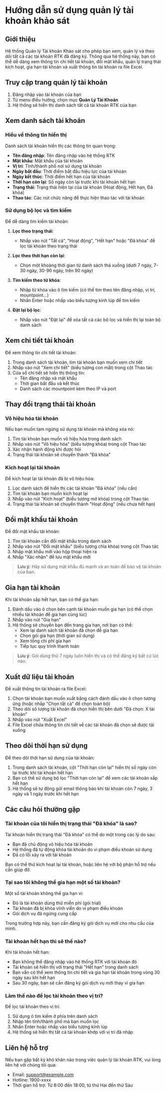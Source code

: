 # Hướng dẫn sử dụng quản lý tài khoản khảo sát

## Giới thiệu

Hệ thống Quản lý Tài khoản Khảo sát cho phép bạn xem, quản lý và theo dõi tất cả các tài khoản RTK đã đăng ký. Thông qua hệ thống này, bạn có thể dễ dàng xem thông tin chi tiết tài khoản, đổi mật khẩu, quản lý trạng thái kích hoạt, gia hạn tài khoản và xuất thông tin tài khoản ra file Excel.

## Truy cập trang quản lý tài khoản

1. Đăng nhập vào tài khoản của bạn
2. Từ menu điều hướng, chọn mục **Quản Lý Tài Khoản**
3. Hệ thống sẽ hiển thị danh sách tất cả tài khoản RTK của bạn

## Xem danh sách tài khoản

### Hiểu về thông tin hiển thị

Danh sách tài khoản hiển thị các thông tin quan trọng:

- **Tên đăng nhập**: Tên đăng nhập vào hệ thống RTK
- **Mật khẩu**: Mật khẩu của tài khoản
- **Vị trí**: Tỉnh/thành phố nơi sử dụng tài khoản
- **Ngày bắt đầu**: Thời điểm bắt đầu hiệu lực của tài khoản
- **Ngày kết thúc**: Thời điểm hết hạn của tài khoản
- **Thời hạn còn lại**: Số ngày còn lại trước khi tài khoản hết hạn
- **Trạng thái**: Trạng thái hiện tại của tài khoản (Hoạt động, Hết hạn, Đã khóa)
- **Thao tác**: Các nút chức năng để thực hiện thao tác với tài khoản

### Sử dụng bộ lọc và tìm kiếm

Để dễ dàng tìm kiếm tài khoản:

1. **Lọc theo trạng thái**:
   - Nhấp vào nút "Tất cả", "Hoạt động", "Hết hạn" hoặc "Đã khóa" để lọc tài khoản theo trạng thái

2. **Lọc theo thời hạn còn lại**:
   - Chọn một khoảng thời gian từ danh sách thả xuống (dưới 7 ngày, 7-30 ngày, 30-90 ngày, trên 90 ngày)

3. **Tìm kiếm theo từ khóa**:
   - Nhập từ khóa vào ô tìm kiếm (có thể tìm theo tên đăng nhập, vị trí, mountpoint...)
   - Nhấn Enter hoặc nhấp vào biểu tượng kính lúp để tìm kiếm

4. **Đặt lại bộ lọc**:
   - Nhấp vào nút "Đặt lại" để xóa tất cả các bộ lọc và hiển thị lại toàn bộ danh sách

## Xem chi tiết tài khoản

Để xem thông tin chi tiết tài khoản:

1. Trong danh sách tài khoản, tìm tài khoản bạn muốn xem chi tiết
2. Nhấp vào nút "Xem chi tiết" (biểu tượng con mắt) trong cột Thao tác
3. Cửa sổ chi tiết sẽ hiển thị thông tin:
   - Tên đăng nhập và mật khẩu
   - Thời gian bắt đầu và kết thúc
   - Danh sách các mountpoint kèm theo IP và port

## Thay đổi trạng thái tài khoản

### Vô hiệu hóa tài khoản

Nếu bạn muốn tạm ngừng sử dụng tài khoản mà không xóa nó:

1. Tìm tài khoản bạn muốn vô hiệu hóa trong danh sách
2. Nhấp vào nút "Vô hiệu hóa" (biểu tượng khóa) trong cột Thao tác
3. Xác nhận hành động khi được hỏi
4. Trạng thái tài khoản sẽ chuyển thành "Đã khóa"

### Kích hoạt lại tài khoản

Để kích hoạt lại tài khoản đã bị vô hiệu hóa:

1. Lọc danh sách để hiển thị các tài khoản "Đã khóa" (nếu cần)
2. Tìm tài khoản bạn muốn kích hoạt lại
3. Nhấp vào nút "Kích hoạt" (biểu tượng mở khóa) trong cột Thao tác
4. Trạng thái tài khoản sẽ chuyển thành "Hoạt động" (nếu chưa hết hạn)

## Đổi mật khẩu tài khoản

Để đổi mật khẩu tài khoản:

1. Tìm tài khoản cần đổi mật khẩu trong danh sách
2. Nhấp vào nút "Đổi mật khẩu" (biểu tượng chìa khóa) trong cột Thao tác
3. Nhập mật khẩu mới vào hộp thoại hiện ra
4. Nhấp "Xác nhận" để lưu mật khẩu mới

> **Lưu ý**: Hãy sử dụng mật khẩu đủ mạnh và an toàn để bảo vệ tài khoản của bạn.

## Gia hạn tài khoản

Khi tài khoản sắp hết hạn, bạn có thể gia hạn:

1. Đánh dấu vào ô chọn bên cạnh tài khoản muốn gia hạn (có thể chọn nhiều tài khoản để gia hạn cùng lúc)
2. Nhấp vào nút "Gia hạn"
3. Hệ thống sẽ chuyển bạn đến trang gia hạn, nơi bạn có thể:
   - Xem lại danh sách tài khoản đã chọn để gia hạn
   - Chọn gói gia hạn (thời gian sử dụng)
   - Xem tổng chi phí gia hạn
   - Tiếp tục quy trình thanh toán

> **Lưu ý**: Gói dùng thử 7 ngày luôn hiển thị và có thể đăng ký bất cứ lúc nào.

## Xuất dữ liệu tài khoản

Để xuất thông tin tài khoản ra file Excel:

1. Chọn tài khoản bạn muốn xuất bằng cách đánh dấu vào ô chọn tương ứng (hoặc nhấp "Chọn tất cả" để chọn toàn bộ)
2. Theo dõi số lượng tài khoản đã chọn hiển thị bên dưới "Đã chọn: X tài khoản"
3. Nhấp vào nút "Xuất Excel"
4. File Excel chứa thông tin chi tiết về các tài khoản đã chọn sẽ được tải xuống

## Theo dõi thời hạn sử dụng

Để theo dõi thời hạn sử dụng của tài khoản:

1. Trong danh sách tài khoản, cột "Thời hạn còn lại" hiển thị số ngày còn lại trước khi tài khoản hết hạn
2. Bạn có thể sử dụng bộ lọc "Thời hạn còn lại" để xem các tài khoản sắp hết hạn
3. Hệ thống sẽ tự động gửi email thông báo khi tài khoản còn 7 ngày, 3 ngày và 1 ngày trước khi hết hạn

## Các câu hỏi thường gặp

### Tài khoản của tôi hiển thị trạng thái "Đã khóa" là sao?

Tài khoản hiển thị trạng thái "Đã khóa" có thể do một trong các lý do sau:
- Bạn đã chủ động vô hiệu hóa tài khoản
- Hệ thống đã tự động khóa tài khoản do vi phạm điều khoản sử dụng
- Đã có lỗi xảy ra với tài khoản

Bạn có thể thử kích hoạt lại tài khoản, hoặc liên hệ với bộ phận hỗ trợ nếu cần giúp đỡ.

### Tại sao tôi không thể gia hạn một số tài khoản?

Một số tài khoản không thể gia hạn vì:
- Đó là tài khoản dùng thử miễn phí (gói trial)
- Tài khoản đã bị khóa vĩnh viễn do vi phạm điều khoản
- Gói dịch vụ đã ngừng cung cấp

Trong trường hợp này, bạn cần đăng ký gói dịch vụ mới cho nhu cầu của mình.

### Tài khoản hết hạn thì sẽ thế nào?

Khi tài khoản hết hạn:
- Bạn không thể đăng nhập vào hệ thống RTK với tài khoản đó
- Tài khoản sẽ hiển thị với trạng thái "Hết hạn" trong danh sách
- Bạn vẫn có thể xem thông tin chi tiết và gia hạn tài khoản trong vòng 30 ngày sau khi hết hạn
- Sau 30 ngày, bạn sẽ cần đăng ký gói dịch vụ mới thay vì gia hạn

### Làm thế nào để lọc tài khoản theo vị trí?

Để lọc tài khoản theo vị trí:
1. Sử dụng ô tìm kiếm ở phía trên danh sách
2. Nhập tên tỉnh/thành phố mà bạn muốn lọc
3. Nhấn Enter hoặc nhấp vào biểu tượng kính lúp
4. Hệ thống sẽ hiển thị tất cả tài khoản khớp với vị trí đã nhập

## Liên hệ hỗ trợ

Nếu bạn gặp bất kỳ khó khăn nào trong việc quản lý tài khoản RTK, vui lòng liên hệ với chúng tôi qua:

- Email: support@example.com
- Hotline: 1900-xxxx
- Thời gian hỗ trợ: Từ 8:00 đến 18:00, từ thứ Hai đến thứ Sáu
